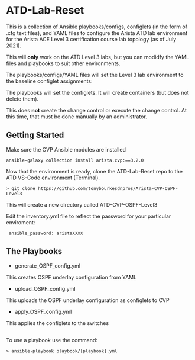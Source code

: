 # ATD-Lab-Reset

This is a collection of Ansible playbooks/configs, configlets (in the form of .cfg text files), and YAML files to configure the Arista ATD lab environment 
for the Arista ACE Level 3 certification course lab topology (as of July 2021). 

This will **only** work on the ATD Level 3 labs, but you can modidfy the YAML files and playbooks to suit other environments. 

The playbooks/configs/YAML files will set the Level 3 lab environment to the baseline configlet assignments: 

The playbooks will set the configlets. It will create containers (but does not delete them). 

This does **not** create the change control or execute the change control. At this time, that must be done manually by an administrator. 

## Getting Started

Make sure the CVP Ansible modules are installed 

    ansible-galaxy collection install arista.cvp:==3.2.0

Now that the environment is ready, clone the ATD-Lab-Reset repo to the ATD VS-Code environment (Terminal). 

    > git clone https://github.com/tonybourkesdnpros/Arista-CVP-OSPF-Level3
    
This will create a new directory called ATD-CVP-OSPF-Level3

Edit the inventory.yml file to reflect the password for your particular enviroment: 

<code>           ansible_password: aristaXXXX</code>

## The Playbooks

* generate_OSPF_config.yml

This creates OSPF underlay configuration from YAML

* upload_OSPF_config.yml

This uploads the OSPF underlay configuration as configlets to CVP

* apply_OSPF_config.yml

This applies the configlets to the switches

## 

To use a playbook use the command: 

    > ansible-playbook playbook/[playbook].yml
    

